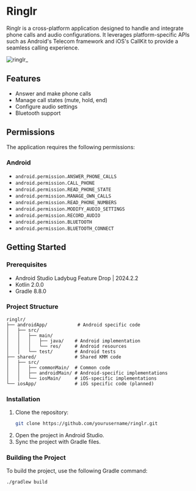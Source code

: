 # Ringlr

Ringlr is a cross-platform application designed to handle and integrate phone calls and audio configurations. It leverages platform-specific APIs such as Android's Telecom framework and iOS's CallKit to provide a seamless calling experience.

![ringlr_](https://github.com/user-attachments/assets/65f924e5-8f70-4bd1-87a5-a99eac86eae7)


## Features

- Answer and make phone calls
- Manage call states (mute, hold, end)
- Configure audio settings
- Bluetooth support

## Permissions

The application requires the following permissions:

### Android

- `android.permission.ANSWER_PHONE_CALLS`
- `android.permission.CALL_PHONE`
- `android.permission.READ_PHONE_STATE`
- `android.permission.MANAGE_OWN_CALLS`
- `android.permission.READ_PHONE_NUMBERS`
- `android.permission.MODIFY_AUDIO_SETTINGS`
- `android.permission.RECORD_AUDIO`
- `android.permission.BLUETOOTH`
- `android.permission.BLUETOOTH_CONNECT`

## Getting Started

### Prerequisites

- Android Studio Ladybug Feature Drop | 2024.2.2
- Kotlin 2.0.0
- Gradle 8.8.0

### Project Structure 
```
ringlr/
├── androidApp/           # Android specific code
│   ├── src/
│   │   ├── main/
│   │   │   ├── java/    # Android implementation
│   │   │   └── res/     # Android resources
│   │   └── test/        # Android tests
├── shared/              # Shared KMM code
│   ├── src/
│   │   ├── commonMain/  # Common code
│   │   ├── androidMain/ # Android-specific implementations
│   │   └── iosMain/     # iOS-specific implementations
└── iosApp/              # iOS specific code (planned)

```
### Installation

1. Clone the repository:
    ```sh
    git clone https://github.com/yourusername/ringlr.git
    ```
2. Open the project in Android Studio.
3. Sync the project with Gradle files.

### Building the Project

To build the project, use the following Gradle command:
```sh
./gradlew build
